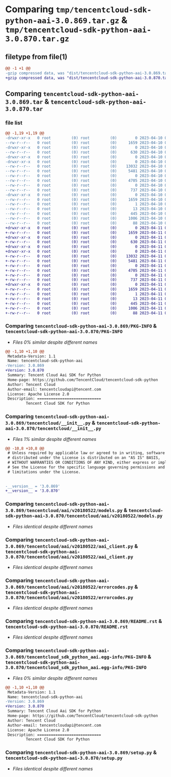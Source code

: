 # Comparing `tmp/tencentcloud-sdk-python-aai-3.0.869.tar.gz` & `tmp/tencentcloud-sdk-python-aai-3.0.870.tar.gz`

## filetype from file(1)

```diff
@@ -1 +1 @@
-gzip compressed data, was "dist/tencentcloud-sdk-python-aai-3.0.869.tar", last modified: Mon Apr 10 02:52:53 2023, max compression
+gzip compressed data, was "dist/tencentcloud-sdk-python-aai-3.0.870.tar", last modified: Tue Apr 11 03:18:21 2023, max compression
```

## Comparing `tencentcloud-sdk-python-aai-3.0.869.tar` & `tencentcloud-sdk-python-aai-3.0.870.tar`

### file list

```diff
@@ -1,19 +1,19 @@
-drwxr-xr-x   0 root         (0) root         (0)        0 2023-04-10 02:52:53.000000 tencentcloud-sdk-python-aai-3.0.869/
--rw-r--r--   0 root         (0) root         (0)     1659 2023-04-10 02:52:53.000000 tencentcloud-sdk-python-aai-3.0.869/PKG-INFO
-drwxr-xr-x   0 root         (0) root         (0)        0 2023-04-10 02:52:53.000000 tencentcloud-sdk-python-aai-3.0.869/tencentcloud/
--rw-r--r--   0 root         (0) root         (0)      630 2023-04-10 02:52:53.000000 tencentcloud-sdk-python-aai-3.0.869/tencentcloud/__init__.py
-drwxr-xr-x   0 root         (0) root         (0)        0 2023-04-10 02:52:53.000000 tencentcloud-sdk-python-aai-3.0.869/tencentcloud/aai/
-drwxr-xr-x   0 root         (0) root         (0)        0 2023-04-10 02:52:53.000000 tencentcloud-sdk-python-aai-3.0.869/tencentcloud/aai/v20180522/
--rw-r--r--   0 root         (0) root         (0)    13032 2023-04-10 02:52:53.000000 tencentcloud-sdk-python-aai-3.0.869/tencentcloud/aai/v20180522/models.py
--rw-r--r--   0 root         (0) root         (0)     5481 2023-04-10 02:52:53.000000 tencentcloud-sdk-python-aai-3.0.869/tencentcloud/aai/v20180522/aai_client.py
--rw-r--r--   0 root         (0) root         (0)        0 2023-04-10 02:52:53.000000 tencentcloud-sdk-python-aai-3.0.869/tencentcloud/aai/v20180522/__init__.py
--rw-r--r--   0 root         (0) root         (0)     4705 2023-04-10 02:52:53.000000 tencentcloud-sdk-python-aai-3.0.869/tencentcloud/aai/v20180522/errorcodes.py
--rw-r--r--   0 root         (0) root         (0)        0 2023-04-10 02:52:53.000000 tencentcloud-sdk-python-aai-3.0.869/tencentcloud/aai/__init__.py
--rw-r--r--   0 root         (0) root         (0)      737 2023-04-10 02:52:53.000000 tencentcloud-sdk-python-aai-3.0.869/README.rst
-drwxr-xr-x   0 root         (0) root         (0)        0 2023-04-10 02:52:53.000000 tencentcloud-sdk-python-aai-3.0.869/tencentcloud_sdk_python_aai.egg-info/
--rw-r--r--   0 root         (0) root         (0)     1659 2023-04-10 02:52:53.000000 tencentcloud-sdk-python-aai-3.0.869/tencentcloud_sdk_python_aai.egg-info/PKG-INFO
--rw-r--r--   0 root         (0) root         (0)        1 2023-04-10 02:52:53.000000 tencentcloud-sdk-python-aai-3.0.869/tencentcloud_sdk_python_aai.egg-info/dependency_links.txt
--rw-r--r--   0 root         (0) root         (0)       13 2023-04-10 02:52:53.000000 tencentcloud-sdk-python-aai-3.0.869/tencentcloud_sdk_python_aai.egg-info/top_level.txt
--rw-r--r--   0 root         (0) root         (0)      445 2023-04-10 02:52:53.000000 tencentcloud-sdk-python-aai-3.0.869/tencentcloud_sdk_python_aai.egg-info/SOURCES.txt
--rw-r--r--   0 root         (0) root         (0)     1006 2023-04-10 02:52:53.000000 tencentcloud-sdk-python-aai-3.0.869/setup.py
--rw-r--r--   0 root         (0) root         (0)       88 2023-04-10 02:52:53.000000 tencentcloud-sdk-python-aai-3.0.869/setup.cfg
+drwxr-xr-x   0 root         (0) root         (0)        0 2023-04-11 03:18:21.000000 tencentcloud-sdk-python-aai-3.0.870/
+-rw-r--r--   0 root         (0) root         (0)     1659 2023-04-11 03:18:21.000000 tencentcloud-sdk-python-aai-3.0.870/PKG-INFO
+drwxr-xr-x   0 root         (0) root         (0)        0 2023-04-11 03:18:21.000000 tencentcloud-sdk-python-aai-3.0.870/tencentcloud/
+-rw-r--r--   0 root         (0) root         (0)      630 2023-04-11 03:18:21.000000 tencentcloud-sdk-python-aai-3.0.870/tencentcloud/__init__.py
+drwxr-xr-x   0 root         (0) root         (0)        0 2023-04-11 03:18:21.000000 tencentcloud-sdk-python-aai-3.0.870/tencentcloud/aai/
+drwxr-xr-x   0 root         (0) root         (0)        0 2023-04-11 03:18:21.000000 tencentcloud-sdk-python-aai-3.0.870/tencentcloud/aai/v20180522/
+-rw-r--r--   0 root         (0) root         (0)    13032 2023-04-11 03:18:21.000000 tencentcloud-sdk-python-aai-3.0.870/tencentcloud/aai/v20180522/models.py
+-rw-r--r--   0 root         (0) root         (0)     5481 2023-04-11 03:18:21.000000 tencentcloud-sdk-python-aai-3.0.870/tencentcloud/aai/v20180522/aai_client.py
+-rw-r--r--   0 root         (0) root         (0)        0 2023-04-11 03:18:21.000000 tencentcloud-sdk-python-aai-3.0.870/tencentcloud/aai/v20180522/__init__.py
+-rw-r--r--   0 root         (0) root         (0)     4705 2023-04-11 03:18:21.000000 tencentcloud-sdk-python-aai-3.0.870/tencentcloud/aai/v20180522/errorcodes.py
+-rw-r--r--   0 root         (0) root         (0)        0 2023-04-11 03:18:21.000000 tencentcloud-sdk-python-aai-3.0.870/tencentcloud/aai/__init__.py
+-rw-r--r--   0 root         (0) root         (0)      737 2023-04-11 03:18:21.000000 tencentcloud-sdk-python-aai-3.0.870/README.rst
+drwxr-xr-x   0 root         (0) root         (0)        0 2023-04-11 03:18:21.000000 tencentcloud-sdk-python-aai-3.0.870/tencentcloud_sdk_python_aai.egg-info/
+-rw-r--r--   0 root         (0) root         (0)     1659 2023-04-11 03:18:21.000000 tencentcloud-sdk-python-aai-3.0.870/tencentcloud_sdk_python_aai.egg-info/PKG-INFO
+-rw-r--r--   0 root         (0) root         (0)        1 2023-04-11 03:18:21.000000 tencentcloud-sdk-python-aai-3.0.870/tencentcloud_sdk_python_aai.egg-info/dependency_links.txt
+-rw-r--r--   0 root         (0) root         (0)       13 2023-04-11 03:18:21.000000 tencentcloud-sdk-python-aai-3.0.870/tencentcloud_sdk_python_aai.egg-info/top_level.txt
+-rw-r--r--   0 root         (0) root         (0)      445 2023-04-11 03:18:21.000000 tencentcloud-sdk-python-aai-3.0.870/tencentcloud_sdk_python_aai.egg-info/SOURCES.txt
+-rw-r--r--   0 root         (0) root         (0)     1006 2023-04-11 03:18:21.000000 tencentcloud-sdk-python-aai-3.0.870/setup.py
+-rw-r--r--   0 root         (0) root         (0)       88 2023-04-11 03:18:21.000000 tencentcloud-sdk-python-aai-3.0.870/setup.cfg
```

### Comparing `tencentcloud-sdk-python-aai-3.0.869/PKG-INFO` & `tencentcloud-sdk-python-aai-3.0.870/PKG-INFO`

 * *Files 0% similar despite different names*

```diff
@@ -1,10 +1,10 @@
 Metadata-Version: 1.1
 Name: tencentcloud-sdk-python-aai
-Version: 3.0.869
+Version: 3.0.870
 Summary: Tencent Cloud Aai SDK for Python
 Home-page: https://github.com/TencentCloud/tencentcloud-sdk-python
 Author: Tencent Cloud
 Author-email: tencentcloudapi@tencent.com
 License: Apache License 2.0
 Description: ============================
         Tencent Cloud SDK for Python
```

### Comparing `tencentcloud-sdk-python-aai-3.0.869/tencentcloud/__init__.py` & `tencentcloud-sdk-python-aai-3.0.870/tencentcloud/__init__.py`

 * *Files 1% similar despite different names*

```diff
@@ -10,8 +10,8 @@
 # Unless required by applicable law or agreed to in writing, software
 # distributed under the License is distributed on an "AS IS" BASIS,
 # WITHOUT WARRANTIES OR CONDITIONS OF ANY KIND, either express or implied.
 # See the License for the specific language governing permissions and
 # limitations under the License.
 
 
-__version__ = '3.0.869'
+__version__ = '3.0.870'
```

### Comparing `tencentcloud-sdk-python-aai-3.0.869/tencentcloud/aai/v20180522/models.py` & `tencentcloud-sdk-python-aai-3.0.870/tencentcloud/aai/v20180522/models.py`

 * *Files identical despite different names*

### Comparing `tencentcloud-sdk-python-aai-3.0.869/tencentcloud/aai/v20180522/aai_client.py` & `tencentcloud-sdk-python-aai-3.0.870/tencentcloud/aai/v20180522/aai_client.py`

 * *Files identical despite different names*

### Comparing `tencentcloud-sdk-python-aai-3.0.869/tencentcloud/aai/v20180522/errorcodes.py` & `tencentcloud-sdk-python-aai-3.0.870/tencentcloud/aai/v20180522/errorcodes.py`

 * *Files identical despite different names*

### Comparing `tencentcloud-sdk-python-aai-3.0.869/README.rst` & `tencentcloud-sdk-python-aai-3.0.870/README.rst`

 * *Files identical despite different names*

### Comparing `tencentcloud-sdk-python-aai-3.0.869/tencentcloud_sdk_python_aai.egg-info/PKG-INFO` & `tencentcloud-sdk-python-aai-3.0.870/tencentcloud_sdk_python_aai.egg-info/PKG-INFO`

 * *Files 0% similar despite different names*

```diff
@@ -1,10 +1,10 @@
 Metadata-Version: 1.1
 Name: tencentcloud-sdk-python-aai
-Version: 3.0.869
+Version: 3.0.870
 Summary: Tencent Cloud Aai SDK for Python
 Home-page: https://github.com/TencentCloud/tencentcloud-sdk-python
 Author: Tencent Cloud
 Author-email: tencentcloudapi@tencent.com
 License: Apache License 2.0
 Description: ============================
         Tencent Cloud SDK for Python
```

### Comparing `tencentcloud-sdk-python-aai-3.0.869/setup.py` & `tencentcloud-sdk-python-aai-3.0.870/setup.py`

 * *Files identical despite different names*

